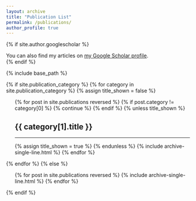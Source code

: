 ```yaml
---
layout: archive
title: "Publication List"
permalink: /publications/
author_profile: true
---
```


{% if site.author.googlescholar %}
<div class="wordwrap">You can also find my articles on <a href="{{site.author.googlescholar}}">my Google Scholar profile</a>.</div>
{% endif %}

{% include base_path %}

<!-- Automatically list publications -->
{% if site.publication_category %}
  {% for category in site.publication_category %}
    {% assign title_shown = false %}
    <ul>
    {% for post in site.publications reversed %}
      {% if post.category != category[0] %}
        {% continue %}
      {% endif %}
      {% unless title_shown %}
        <h2>{{ category[1].title }}</h2><hr />
        {% assign title_shown = true %}
      {% endunless %}
      {% include archive-single-line.html %}
    {% endfor %}
    </ul>
  {% endfor %}
{% else %}
  <ul>
  {% for post in site.publications reversed %}
    {% include archive-single-line.html %}
  {% endfor %}
  </ul>
{% endif %}

